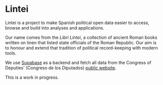 # Lintei

Lintei is a project to make Spanish political open data easier to access, browse
and build into analyses and applications.

Our name comes from the *Libri Lintei*, a collection of ancient Roman books written
on linen that listed state officials of the Roman Republic. Our aim is to honour and
extend that tradition of political record-keeping with modern tools.

We use [Supabase](https://supabase.io/) as a backend and fetch all data from the
Congress of Deputies' (Congreso de los Diputados) [public website](https://www.congreso.es/).

This is a work in progress.

